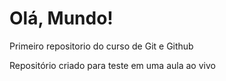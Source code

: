 # Olá, Mundo!
Primeiro repositorio do curso de Git e Github

Repositório criado para teste em uma aula ao vivo
